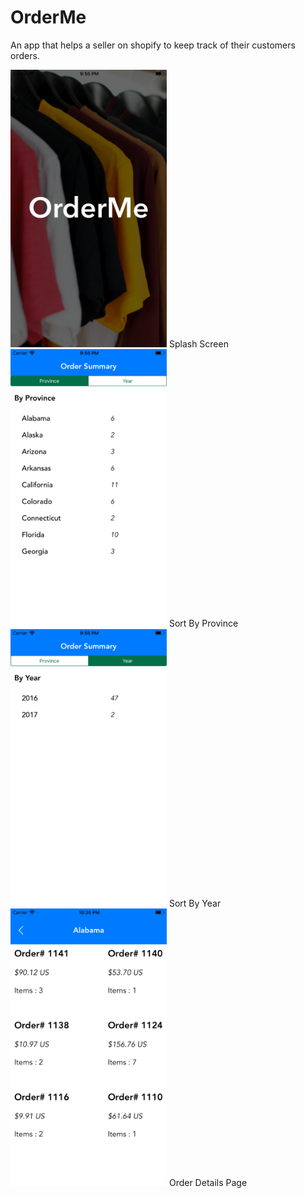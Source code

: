 # OrderMe
An app that helps a seller on shopify to keep track of their customers orders.

<img src="Screenshots/Splash.png" width="250">
Splash Screen

<img src="Screenshots/Province.png" width="250">
Sort By Province

<img src="Screenshots/Year.png" width="250">
Sort By Year

<img src="Screenshots/OrderDetail.png" width="250">
Order Details Page
